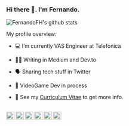 ### Hi there 👋. I'm **Fernando**.

![FernandoFH's github stats](https://github-readme-stats.vercel.app/api?username=FernandoFH&show_icons=true)
<br />

<div><p>My profile overview: </p></div>

- 💻 I’m currently VAS Engineer at Telefonica
- ✍🏻 Writing in Medium and Dev.to 
- 🗣  Sharing tech stuff in Twitter 
- 🚧 VideoGame Dev in process 

- 📝 See my [Curriculum Vitae]() to get more info.

<br/>
<a href="https://twitter.com/fernandof_h" target="_blank">
  <img align="left" alt="Fernando Hernandez | Twitter" width="22px" src="https://cdn.jsdelivr.net/npm/simple-icons@v3/icons/twitter.svg" />
</a>

<a href="https://www.linkedin.com/in/fernandoh/" target="_blank">
  <img align="left" alt="Linkedin Fernando H" width="22px" src="https://cdn.jsdelivr.net/npm/simple-icons@v3/icons/linkedin.svg" />
</a>

<a href="https://dev.to/fernandofh" target="_blank">
  <img align="left" alt="Dev.to Fernando H" width="22px" src="https://cdn.jsdelivr.net/npm/simple-icons@3.11.0/icons/dev-dot-to.svg" />
</a>

<a href="https://medium.com/@FernandoFH" target="_blank">
  <img align="left" alt="Medium Fernando H" width="22px" src="https://cdn.jsdelivr.net/npm/simple-icons@3.11.0/icons/medium.svg" />
</a>

<a href="https://github.com/FernandoFH" target="_blank">
  <img align="left" alt="Github Fernando H" width="22px" src="https://cdn.jsdelivr.net/npm/simple-icons@3.11.0/icons/github.svg" />
</a>

<a href="https://www.hackerrank.com/fernandofh" target="_blank">
  <img align="left" alt="Hackerrank Fernando H" width="22px" src="https://cdn.jsdelivr.net/npm/simple-icons@3.11.0/icons/hackerrank.svg" />
</a>
